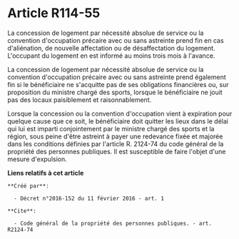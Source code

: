 # Article R114-55

La concession de logement par nécessité absolue de service ou la convention d'occupation précaire avec ou sans astreinte
prend fin en cas d'aliénation, de nouvelle affectation ou de désaffectation du logement. L'occupant du logement en est
informé au moins trois mois à l'avance. 

La concession de logement par nécessité absolue de service ou la convention d'occupation précaire avec ou sans astreinte
prend également fin si le bénéficiaire ne s'acquitte pas de ses obligations financières ou, sur proposition du ministre
chargé des sports, lorsque le bénéficiaire ne jouit pas des locaux paisiblement et raisonnablement. 

Lorsque la concession ou la convention d'occupation vient à expiration pour quelque cause que ce soit, le bénéficiaire doit
quitter les lieux dans le délai qui lui est imparti conjointement par le ministre chargé des sports et la région, sous peine
d'être astreint à payer une redevance fixée et majorée dans les conditions définies par l'article R. 2124-74 du code général
de la propriété des personnes publiques. Il est susceptible de faire l'objet d'une mesure d'expulsion.

**Liens relatifs à cet article**

	**Créé par**:

	  - Décret n°2016-152 du 11 février 2016 - art. 1

	**Cite**:

	  - Code général de la propriété des personnes publiques. - art. R2124-74
